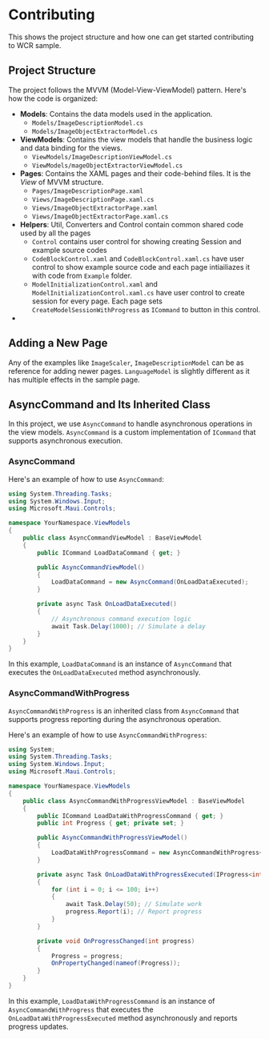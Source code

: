 # Contributing
This shows the project structure and how one can get started contributing to WCR sample.

## Project Structure

The project follows the MVVM (Model-View-ViewModel) pattern. Here's how the code is organized:

- **Models**: Contains the data models used in the application.
  - `Models/ImageDescriptionModel.cs`
  - `Models/ImageObjectExtractorModel.cs`
- **ViewModels**: Contains the view models that handle the business logic and data binding for the views.
  - `ViewModels/ImageDescriptionViewModel.cs`
  - `ViewModels/mageObjectExtractorViewModel.cs`
- **Pages**: Contains the XAML pages and their code-behind files. It is the *View* of MVVM structure.
  - `Pages/ImageDescriptionPage.xaml`
  - `Views/ImageDescriptionPage.xaml.cs`
  - `Views/ImageObjectExtractorPage.xaml`
  - `Views/ImageObjectExtractorPage.xaml.cs`
- **Helpers**: Util, Converters and Control contain common shared code used by all the pages
  - `Control` contains user control for showing creating Session and example source codes
  - `CodeBlockControl.xaml` and `CodeBlockControl.xaml.cs` have user control to show example source code and each page intiailiazes it with code from `Example` folder.
  - `ModelInitializationControl.xaml` and `ModelInitializationControl.xaml.cs` have user control to create session for every page. Each page sets `CreateModelSessionWithProgress` as `ICommand` to button in this control. 
- 
## Adding a New Page
Any of the examples like `ImageScaler`, `ImageDescriptionModel` can be as reference for adding newer pages. `LanguageModel` is slightly different as it has multiple effects in the sample page. 


## AsyncCommand and Its Inherited Class

In this project, we use `AsyncCommand` to handle asynchronous operations in the view models. `AsyncCommand` is a custom implementation of `ICommand` that supports asynchronous execution.

### AsyncCommand

Here's an example of how to use `AsyncCommand`:

```csharp
using System.Threading.Tasks;
using System.Windows.Input;
using Microsoft.Maui.Controls;

namespace YourNamespace.ViewModels
{
    public class AsyncCommandViewModel : BaseViewModel
    {
        public ICommand LoadDataCommand { get; }

        public AsyncCommandViewModel()
        {
            LoadDataCommand = new AsyncCommand(OnLoadDataExecuted);
        }

        private async Task OnLoadDataExecuted()
        {
            // Asynchronous command execution logic
            await Task.Delay(1000); // Simulate a delay
        }
    }
}
```

In this example, `LoadDataCommand` is an instance of `AsyncCommand` that executes the `OnLoadDataExecuted` method asynchronously.

### AsyncCommandWithProgress

`AsyncCommandWithProgress` is an inherited class from `AsyncCommand` that supports progress reporting during the asynchronous operation.

Here's an example of how to use `AsyncCommandWithProgress`:

```csharp
using System;
using System.Threading.Tasks;
using System.Windows.Input;
using Microsoft.Maui.Controls;

namespace YourNamespace.ViewModels
{
    public class AsyncCommandWithProgressViewModel : BaseViewModel
    {
        public ICommand LoadDataWithProgressCommand { get; }
        public int Progress { get; private set; }

        public AsyncCommandWithProgressViewModel()
        {
            LoadDataWithProgressCommand = new AsyncCommandWithProgress<int>(OnLoadDataWithProgressExecuted, OnProgressChanged);
        }

        private async Task OnLoadDataWithProgressExecuted(IProgress<int> progress)
        {
            for (int i = 0; i <= 100; i++)
            {
                await Task.Delay(50); // Simulate work
                progress.Report(i); // Report progress
            }
        }

        private void OnProgressChanged(int progress)
        {
            Progress = progress;
            OnPropertyChanged(nameof(Progress));
        }
    }
}
```

In this example, `LoadDataWithProgressCommand` is an instance of `AsyncCommandWithProgress` that executes the `OnLoadDataWithProgressExecuted` method asynchronously and reports progress updates.
